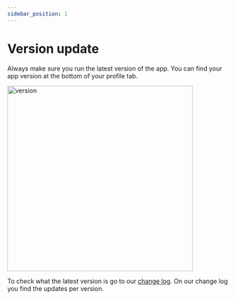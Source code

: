 ```yaml
---
sidebar_position: 1
---
```


# Version update

Always make sure you run the latest version of the app. You can find your app version at the bottom of your profile tab. 

<img src="/register/version.png" alt="version" width="420"/>

To check what the latest version is go to our [change log](/docs/developer/changelog). On our change log you find the updates per version.